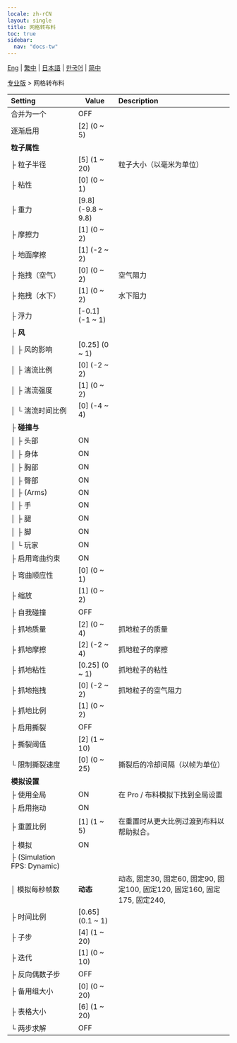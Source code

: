 ```yaml
---
locale: zh-rCN
layout: single
title: 网格转布料
toc: true
sidebar:
  nav: "docs-tw"
---
```

[Eng](/dancexr/menu/2025.4/actor/mesh_to_cloth) | [繁中](/tw/dancexr/menu/2025.4/actor/mesh_to_cloth) | [日本語](/jp/dancexr/menu/2025.4/actor/mesh_to_cloth) | [한국어](/kr/dancexr/menu/2025.4/actor/mesh_to_cloth) | [简中](/zh/dancexr/menu/2025.4/actor/mesh_to_cloth)

[专业版](../menu#专业版) > 网格转布料



| Setting | Value | Description |
| :--- | --- | :--- |
| 合并为一个 | OFF | 
| 逐渐启用 | [2] (0 ~ 5) | 
| **粒子属性** | | 
| ├&nbsp;粒子半径 | [5] (1 ~ 20) | 粒子大小（以毫米为单位）
| ├&nbsp;粘性 | [0] (0 ~ 1) | 
| ├&nbsp;重力 | [9.8] (-9.8 ~ 9.8) | 
| ├&nbsp;摩擦力 | [1] (0 ~ 2) | 
| ├&nbsp;地面摩擦 | [1] (-2 ~ 2) | 
| ├&nbsp;拖拽（空气） | [0] (0 ~ 2) | 空气阻力
| ├&nbsp;拖拽（水下） | [1] (0 ~ 2) | 水下阻力
| ├&nbsp;浮力 | [-0.1] (-1 ~ 1) | 
| ├&nbsp;**风** | | 
| │&nbsp;├&nbsp;风的影响 | [0.25] (0 ~ 1) | 
| │&nbsp;├&nbsp;湍流比例 | [0] (-2 ~ 2) | 
| │&nbsp;├&nbsp;湍流强度 | [1] (0 ~ 2) | 
| │&nbsp;└&nbsp;湍流时间比例 | [0] (-4 ~ 4) | 
| ├&nbsp;**碰撞与** | | 
| │&nbsp;├&nbsp;头部 | ON | 
| │&nbsp;├&nbsp;身体 | ON | 
| │&nbsp;├&nbsp;胸部 | ON | 
| │&nbsp;├&nbsp;臀部 | ON | 
| │&nbsp;├&nbsp;(Arms) | ON | 
| │&nbsp;├&nbsp;手 | ON | 
| │&nbsp;├&nbsp;腿 | ON | 
| │&nbsp;├&nbsp;脚 | ON | 
| │&nbsp;└&nbsp;玩家 | ON | 
| ├&nbsp;启用弯曲约束 | ON | 
| ├&nbsp;弯曲顺应性 | [0] (0 ~ 1) | 
| ├&nbsp;缩放 | [1] (0 ~ 2) | 
| ├&nbsp;自我碰撞 | OFF | 
| ├&nbsp;抓地质量 | [2] (0 ~ 4) | 抓地粒子的质量
| ├&nbsp;抓地摩擦 | [2] (-2 ~ 4) | 抓地粒子的摩擦
| ├&nbsp;抓地粘性 | [0.25] (0 ~ 1) | 抓地粒子的粘性
| ├&nbsp;抓地拖拽 | [0] (-2 ~ 2) | 抓地粒子的空气阻力
| ├&nbsp;抓地比例 | [1] (0 ~ 2) | 
| ├&nbsp;启用撕裂 | OFF | 
| ├&nbsp;撕裂阈值 | [2] (1 ~ 10) | 
| └&nbsp;限制撕裂速度 | [0] (0 ~ 25) | 撕裂后的冷却间隔（以帧为单位）
| **模拟设置** | | 
| ├&nbsp;使用全局 | ON | 在 Pro / 布料模拟下找到全局设置
| ├&nbsp;启用拖动 | ON | 
| ├&nbsp;重置比例 | [1] (1 ~ 5) | 在重置时从更大比例过渡到布料以帮助拟合。
| ├&nbsp;模拟 | ON | 
| ├&nbsp;(Simulation FPS: Dynamic) || 
| │&nbsp;模拟每秒帧数 | **动态** | 动态, 固定30, 固定60, 固定90, 固定100, 固定120, 固定160, 固定175, 固定240,  |
| ├&nbsp;时间比例 | [0.65] (0.1 ~ 1) | 
| ├&nbsp;子步 | [4] (1 ~ 20) | 
| ├&nbsp;迭代 | [1] (0 ~ 10) | 
| ├&nbsp;反向偶数子步 | OFF | 
| ├&nbsp;备用组大小 | [0] (0 ~ 20) | 
| ├&nbsp;表格大小 | [6] (1 ~ 20) | 
| └&nbsp;两步求解 | OFF | 
